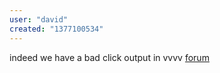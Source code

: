 ```yaml
---
user: "david"
created: "1377100534"
---
```


indeed we have a bad click output in vvvv [forum](forum)
